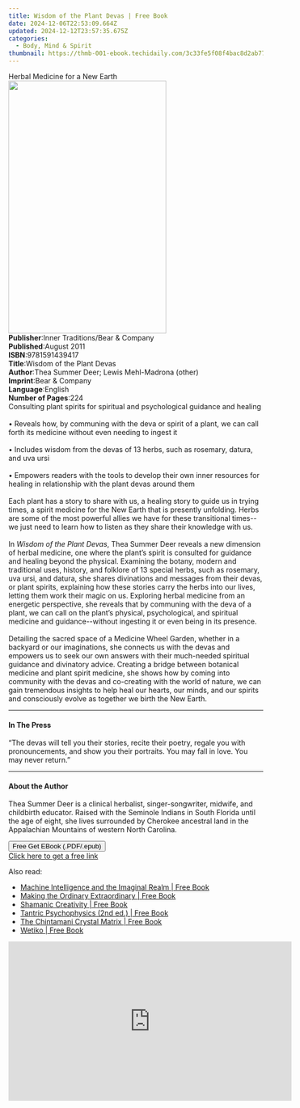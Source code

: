 ```yaml
---
title: Wisdom of the Plant Devas | Free Book
date: 2024-12-06T22:53:09.664Z
updated: 2024-12-12T23:57:35.675Z
categories:
  - Body, Mind & Spirit
thumbnail: https://thmb-001-ebook.techidaily.com/3c33fe5f08f4bac8d2ab77d043301fcf1992449e4aac394dc01ea24732f70d57.jpg
---
```

<main id="book-container">
  <div class="flex flex-col">
    <div class="book-brief flex-1 py-6 px-4 sm:p-6 md:py-10 md:px-8">
      <!-- brief-->
      <div class="book-brief-main">Herbal Medicine for a New Earth</div>
    </div>
    <div
      class="book-meta-info flex-1 grid gap-4 col-start-1 col-end-3 row-start-1 sm:mb-6 sm:grid-cols-4 lg:gap-6 lg:col-start-2 lg:row-end-6 lg:row-span-6 lg:mb-0"
    >
      <div
        class="book-meta-info-left place-content-center mt-4 p-4 text-sm leading-6 col-start-2 col-span-2 dark:text-slate-400"
      >
        <img
          class="w-full h-500 object-cover rounded-lg sm:h-255 sm:col-span-2 lg:col-span-full"
          src="https://img-001-ebook.techidaily.com/4504becd4956806bfa274c2aa2dd712169ff8bc887ba0da9d3daaec64b1a6f01.jpg"
          alt=""
          width="312"
          height="500"
        />
      </div>
      <div
        class="book-meta-info-right mt-2 col-start-1 row-start-2 col-span-3 self-center"
      >
        <!-- meta data  -->
        <div class="flex flex-col px-4 md:px-8">
          <div class="flex-1">
            <strong>Publisher</strong>:<span class="px-2"
              >Inner Traditions/Bear &amp; Company</span
            >
          </div>
          <div class="flex-1">
            <strong>Published</strong>:<span class="px-2">August 2011</span>
          </div>
          <div class="flex-1">
            <strong>ISBN</strong>:<span class="px-2">9781591439417</span>
          </div>
          <div class="flex-1">
            <strong>Title</strong>:<span class="px-2"
              >Wisdom of the Plant Devas</span
            >
          </div>
          <div class="flex-1">
            <strong>Author</strong>:<span class="px-2"
              >Thea Summer Deer; Lewis Mehl-Madrona (other)</span
            >
          </div>
          <div class="flex-1">
            <strong>Imprint</strong>:<span class="px-2"
              >Bear &amp; Company</span
            >
          </div>
          <div class="flex-1">
            <strong>Language</strong>:<span class="px-2">English</span>
          </div>
          <div class="flex-1">
            <strong>Number of Pages</strong>:<span class="px-2">224</span>
          </div>
        </div>
      </div>
    </div>
    <div class="book-description flex-1 py-6 px-4 sm:p-6 md:py-10 md:px-8">
      <div class="book-description-main">
        <div accordion-content="" id="description">
          Consulting plant spirits for spiritual and psychological guidance and
          healing <br />
          <br />• Reveals how, by communing with the deva or spirit of a plant,
          we can call forth its medicine without even needing to ingest it
          <br />
          <br />• Includes wisdom from the devas of 13 herbs, such as rosemary,
          datura, and uva ursi <br />
          <br />• Empowers readers with the tools to develop their own inner
          resources for healing in relationship with the plant devas around them
          <br />
          <br />Each plant has a story to share with us, a healing story to
          guide us in trying times, a spirit medicine for the New Earth that is
          presently unfolding. Herbs are some of the most powerful allies we
          have for these transitional times--we just need to learn how to listen
          as they share their knowledge with us. <br />
          <br />In <i>Wisdom of the Plant Devas</i>, Thea Summer Deer reveals a
          new dimension of herbal medicine, one where the plant’s spirit is
          consulted for guidance and healing beyond the physical. Examining the
          botany, modern and traditional uses, history, and folklore of 13
          special herbs, such as rosemary, uva ursi, and datura, she shares
          divinations and messages from their devas, or plant spirits,
          explaining how these stories carry the herbs into our lives, letting
          them work their magic on us. Exploring herbal medicine from an
          energetic perspective, she reveals that by communing with the deva of
          a plant, we can call on the plant’s physical, psychological, and
          spiritual medicine and guidance--without ingesting it or even being in
          its presence. <br />
          <br />Detailing the sacred space of a Medicine Wheel Garden, whether
          in a backyard or our imaginations, she connects us with the devas and
          empowers us to seek our own answers with their much-needed spiritual
          guidance and divinatory advice. Creating a bridge between botanical
          medicine and plant spirit medicine, she shows how by coming into
          community with the devas and co-creating with the world of nature, we
          can gain tremendous insights to help heal our hearts, our minds, and
          our spirits and consciously evolve as together we birth the New Earth.
        </div>
        <div class="accordion-fader"></div>
      </div>
    </div>
    <div class="book-excerpts flex-1 py-6 px-4 sm:p-6 md:py-10 md:px-8">
      <!-- excerpts-->
      <div class="book-excerpts-main">
        <hr />
        <h4 class="placeholder placeholder-heading">
          <span>In The Press</span>
        </h4>
        <p>
          “The devas will tell you their stories, recite their poetry, regale
          you with pronouncements, and show you their portraits. You may fall in
          love. You may never return.”
        </p>
      </div>
    </div>
    <div class="book-about-author flex-1 py-6 px-4 sm:p-6 md:py-10 md:px-8">
      <!-- about author-->
      <div class="book-main-author-main">
        <hr />
        <h4 class="placeholder placeholder-heading">
          <span>About the Author</span>
        </h4>
        <p>
          Thea Summer Deer is a clinical herbalist, singer-songwriter, midwife,
          and childbirth educator. Raised with the Seminole Indians in South
          Florida until the age of eight, she lives surrounded by Cherokee
          ancestral land in the Appalachian Mountains of western North Carolina.
        </p>
      </div>
    </div>
    <div class="book-free-get flex-1 py-6 px-4 sm:p-6 md:py-10 md:px-8">
      <button
        id="btn-free-get"
        class="bg-blue-500 hover:bg-blue-700 text-white font-bold py-2 px-4 rounded"
      >
        Free Get EBook (.PDF/.epub)
      </button>
      <div id="countdown-display" class="px-2 text-lg mt-2"></div>
      <a
        id="free-link"
        class="hidden bg-blue-500 hover:bg-blue-700 text-white font-bold py-2 px-4 rounded"
        href="https://www.ebooks.com/en-us/book/95782495/wisdom-of-the-plant-devas/thea-summer-deer/"
        target="_blank"
        >Click here to get a free link</a
      >
    </div>
    <script>
      let countdownTime = 0;
      let countdownInterval = null;
      document
        .getElementById('btn-free-get')
        .addEventListener('click', startCountdown);
      function startCountdown() {
        countdownTime = new Date().getTime() + 60000 * 3;
        countdownInterval = setInterval(updateCountdown, 1000);
        document.getElementById('btn-free-get').disabled = true;
        document
          .getElementById('btn-free-get')
          .classList.add('bg-gray-500', 'cursor-not-allowed');
      }
      function updateCountdown() {
        let currentTime = new Date().getTime();
        let timeLeft = countdownTime - currentTime;
        let secondsLeft = Math.floor(timeLeft / 1000);
        document.getElementById('countdown-display').innerHTML =
          `Remaining time: ${secondsLeft} seconds.`;
        if (secondsLeft <= 0) {
          clearInterval(countdownInterval);
          document.getElementById('btn-free-get').classList.add('hidden');
          document.getElementById('free-link').classList.remove('hidden');
          document.getElementById('countdown-display').innerHTML = '';
        }
      }
    </script>
  </div>
</main>

<ins class="adsbygoogle"
      style="display:block"
      data-ad-client="ca-pub-7571918770474297"
      data-ad-slot="8358498916"
      data-ad-format="auto"
      data-full-width-responsive="true"></ins>
    

<span class="atpl-alsoreadstyle">Also read:</span>
<div><ul>
<li><a href="https://novels-ebooks.techidaily.com/210266261-9781644114070-machine-intelligence-and-the-imaginal-realm/"><u>Machine Intelligence and the Imaginal Realm | Free Book</u></a></li>
<li><a href="https://novels-ebooks.techidaily.com/210266260-9781644113769-making-the-ordinary-extraordinary/"><u>Making the Ordinary Extraordinary | Free Book</u></a></li>
<li><a href="https://novels-ebooks.techidaily.com/210266255-9781644113554-shamanic-creativity/"><u>Shamanic Creativity | Free Book</u></a></li>
<li><a href="https://novels-ebooks.techidaily.com/210266258-9781644113691-tantric-psychophysics-2nd-ed/"><u>Tantric Psychophysics (2nd ed.) | Free Book</u></a></li>
<li><a href="https://novels-ebooks.techidaily.com/210266257-9781644113158-the-chintamani-crystal-matrix/"><u>The Chintamani Crystal Matrix | Free Book</u></a></li>
<li><a href="https://novels-ebooks.techidaily.com/210266262-9781644114117-wetiko/"><u>Wetiko | Free Book</u></a></li>
</ul></div>

<!-- affiliate ads begin -->
<iframe width="560" height="315" src="https://www.youtube.com/embed/HtM7d4dpN1I?si=2vN_xgVGD4eYGORu" title="YouTube video player" frameborder="0" allow="accelerometer; autoplay; clipboard-write; encrypted-media; gyroscope; picture-in-picture; web-share" referrerpolicy="strict-origin-when-cross-origin" allowfullscreen></iframe>
<!-- affiliate ads end -->

